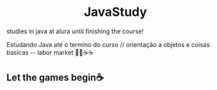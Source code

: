 <h1 align="center"> JavaStudy </h1>
studies in java at alura until finishing the course!

Estudando Java até o termino do curso // orientação a objetos e coisas basicas -- labor market 🚀🚀☕☕

## Let the games begin☕
